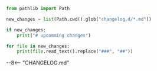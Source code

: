 

``` python exec="1"
from pathlib import Path

new_changes = list(Path.cwd().glob("changelog.d/*.md"))

if new_changes:
    print("# upcomming changes")

for file in new_changes:
    print(file.read_text().replace("###", "##"))
```


--8<-- "CHANGELOG.md"
